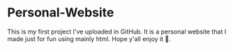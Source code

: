 # Personal-Website


This is my first project I've uploaded in GitHub. It is a personal website that I made just for fun using mainly html. Hope y'all enjoy it 🤞.
